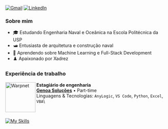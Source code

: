 <!--
**PedroOliveira2356/PedroOliveira2356** is a ✨ _special_ ✨ repository because its `README.md` (this file) appears on your GitHub profile.

Here are some ideas to get you started:

- 🔭 I’m currently working on ...
- 🌱 I’m currently learning ...
- 👯 I’m looking to collaborate on ...
- 🤔 I’m looking for help with ...
- 💬 Ask me about ...
- 📫 How to reach me: ...
- 😄 Pronouns: ...
- ⚡ Fun fact: ...
-->

<p align="left">
  <a href="#" title="Gmail">
  <img src="https://img.shields.io/badge/-Gmail-FF0000?style=flat-square&labelColor=FF0000&logo=gmail&logoColor=white&link=pxws2356@gmail.com" alt="Gmail"/></a>
  <a href="#" title="LinkedIn">
  <img src="https://img.shields.io/badge/-Linkedin-0e76a8?style=flat-square&logo=Linkedin&logoColor=white&link=https://www.linkedin.com/in/pedro-pastro-xavier-de-oliveira-510762268/" alt="LinkedIn"/></a>
</p>


### Sobre mim

- 🎓 Estudando Engenharia Naval e Oceânica na Escola Politécnica da USP
- 🛥️ Entusiasta de arquitetura e construção naval
- 🌱 Aprendendo sobre Machine Learning e Full-Stack Development
- ♟️ Apaixonado por Xadrez


### Experiência de trabalho

[<img align="left" height="94px" width="94px" alt="Warpnet" src="https://media.licdn.com/dms/image/v2/C4D0BAQG_UGDSU5LBCA/company-logo_200_200/company-logo_200_200/0/1630524978645/genoads_logo?e=1759363200&v=beta&t=konN56GQ5rrJEVOySMWYpgfPFOC7FZCTMU1anQzWYjo"/>](https://www.genoads.com.br)

**Estagiário de engenharia** \
[**Genoa Soluções**](https://www.genoads.com.br) • Part-time \
Linguagens & Tecnologias: `AnyLogic`, `VS Code`, `Python`, `Excel`, `VBA`\
<!--Projetos em destaque: [Rocket](https://www.spacex.com/), [Marte](<https://pt.wikipedia.org/wiki/Marte_(planeta)>)-->
<br/>


[![My Skills](https://skillicons.dev/icons?i=vscode,py,pytorch,java,js,matlab,docker,notion)](https://skillicons.dev)


<!--
![Alt text](https://spotify-recently-played-readme.vercel.app/api?user=pxc2)


<picture>
  <source media="(prefers-color-scheme: dark)" srcset="https://raw.githubusercontent.com/PedroOliveira2356/PedroOliveira2356/output/pacman-contribution-graph-dark.svg">
  <source media="(prefers-color-scheme: light)" srcset="https://raw.githubusercontent.com/PedroOliveira2356/PedroOliveira2356/output/pacman-contribution-graph.svg">
  <img alt="pacman contribution graph" src="https://raw.githubusercontent.com/PedroOliveira2356/PedroOliveira2356/output/pacman-contribution-graph.svg">
</picture>
-->

